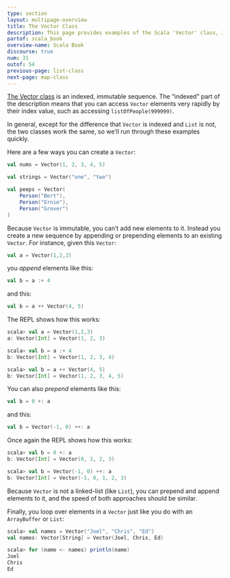 ```yaml
---
type: section
layout: multipage-overview
title: The Vector Class
description: This page provides examples of the Scala 'Vector' class, including how to add and remove elements from a Vector.
partof: scala_book
overview-name: Scala Book
discourse: true
num: 31
outof: 54
previous-page: list-class
next-page: map-class
---
```


[The Vector class](https://www.scala-lang.org/api/current/scala/collection/immutable/Vector.html) is an indexed, immutable sequence. The “indexed” part of the description means that you can access `Vector` elements very rapidly by their index value, such as accessing `listOfPeople(999999)`.

In general, except for the difference that `Vector` is indexed and `List` is not, the two classes work the same, so we’ll run through these examples quickly.

Here are a few ways you can create a `Vector`:

```scala
val nums = Vector(1, 2, 3, 4, 5)

val strings = Vector("one", "two")

val peeps = Vector(
    Person("Bert"),
    Person("Ernie"),
    Person("Grover")
)
```

Because `Vector` is immutable, you can’t add new elements to it. Instead you create a new sequence by appending or prepending elements to an existing `Vector`. For instance, given this `Vector`:

```scala
val a = Vector(1,2,3)
```

you *append* elements like this:

```scala
val b = a :+ 4
```

and this:

```scala
val b = a ++ Vector(4, 5)
```

The REPL shows how this works:

```scala
scala> val a = Vector(1,2,3)
a: Vector[Int] = Vector(1, 2, 3)

scala> val b = a :+ 4
b: Vector[Int] = Vector(1, 2, 3, 4)

scala> val b = a ++ Vector(4, 5)
b: Vector[Int] = Vector(1, 2, 3, 4, 5)
```

You can also *prepend* elements like this:

```scala
val b = 0 +: a
```

and this:

```scala
val b = Vector(-1, 0) ++: a
```

Once again the REPL shows how this works:

```scala
scala> val b = 0 +: a
b: Vector[Int] = Vector(0, 1, 2, 3)

scala> val b = Vector(-1, 0) ++: a
b: Vector[Int] = Vector(-1, 0, 1, 2, 3)
```

Because `Vector` is not a linked-list (like `List`), you can prepend and append elements to it, and the speed of both approaches should be similar.

Finally, you loop over elements in a `Vector` just like you do with an `ArrayBuffer` or `List`:

```scala
scala> val names = Vector("Joel", "Chris", "Ed")
val names: Vector[String] = Vector(Joel, Chris, Ed)

scala> for (name <- names) println(name)
Joel
Chris
Ed
```








